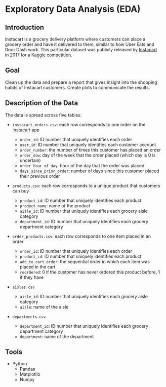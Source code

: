 # Exploratory Data Analysis (EDA)

## Introduction

Instacart is a grocery delivery platform where customers can place a grocery order and have it delivered to them, similar to how Uber Eats and Door Dash work. This particular dataset was publicly released by [Instacart](https://tech.instacart.com/3-million-instacart-orders-open-sourced-d40d29ead6f2) in 2017 for a [Kaggle competition](https://www.kaggle.com/c/instacart-market-basket-analysis/overview).

## Goal

Clean up the data and prepare a report that gives insight into the shopping habits of Instacart customers. Create plots to communicate the results.

## Description of the Data

The data is spread across five tables:


- `instacart_orders.csv`: each row corresponds to one order on the Instacart app
    - `order_id`: ID number that uniquely identifies each order
  - `user_id`: ID number that uniquely identifies each customer account
  - `order_number`: the number of times this customer has placed an order
  - `order_dow`: day of the week that the order placed (which day is 0 is uncertain)
  - `order_hour_of_day`: hour of the day that the order was placed
  - `days_since_prior_order`: number of days since this customer placed their previous order

- `products.csv`: each row corresponds to a unique product that customers can buy
  - `product_id`: ID number that uniquely identifies each product
  - `product_name`: name of the product
  - `aisle_id`: ID number that uniquely identifies each grocery aisle category
  - `department_id`: ID number that uniquely identifies each grocery department category
- `order_products.csv`: each row corresponds to one item placed in an order
  - `order_id`: ID number that uniquely identifies each order
  - `product_id`: ID number that uniquely identifies each product
  - `add_to_cart_order`: the sequential order in which each item was placed in the cart
  - `reordered`: 0 if the customer has never ordered this product before, 1 if they have
- `aisles.csv`
  - `aisle_id`: ID number that uniquely identifies each grocery aisle category
  - `aisle`: name of the aisle
- `departments.csv`
  - `department_id`: ID number that uniquely identifies each grocery department category
  - `department`: name of the department




## Tools

- Python
  - Pandas
  - Matplotlib
  - Numpy
